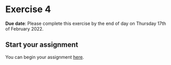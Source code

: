# Exercise 4

**Due date**: Please complete this exercise by the end of day on Thursday 17th of February 2022.

## Start your assignment

You can begin your assignment [here](Exercise-4.ipynb).

